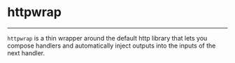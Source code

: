 # httpwrap
----------

`httpwrap` is a thin wrapper around the default http library that lets you compose handlers
and automatically inject outputs into the inputs of the next handler.
